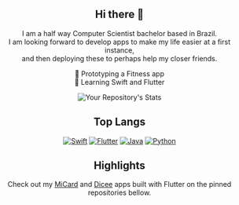 <div align="center" >

## Hi there 👋

I am a half way Computer Scientist bachelor based in Brazil. <br>
I am looking forward to develop apps to make my life easier at a first instance,<br>
and then deploying these to perhaps help my closer friends. 

🔭 Prototyping a Fitness app<br>
🌱 Learning Swift and Flutter

![Your Repository's Stats](https://github-readme-stats.vercel.app/api?username=feed0&show_icons=true)

</div>

<div align="center">
  
## Top Langs
  
  [![Swift](https://img.shields.io/badge/Swift-FA7343?style=for-the-badge&logo=swift&logoColor=white)](https://github.com/feed0?tab=repositories&q=&type=&language=swift&sort=) [![Flutter](https://img.shields.io/badge/Flutter-02569B?style=for-the-badge&logo=flutter&logoColor=white)](https://github.com/feed0?tab=repositories&q=flutter&type=&language=&sort=) [![Java](https://img.shields.io/badge/Java-ED8B00?style=for-the-badge&logo=openjdk&logoColor=white)](https://github.com/feed0?tab=repositories&q=&type=&language=java&sort=) [![Python](https://img.shields.io/badge/Python-3776AB?style=for-the-badge&logo=python&logoColor=white)](https://github.com/feed0?tab=repositories&q=&type=&language=python&sort=)
  

  <!--
  ![Top Langs](https://github-readme-stats-git-masterrstaa-rickstaa.vercel.app/api/top-langs/?username=feed0&layout=compact&bg_color=000&border_color=30A3DC&title_color=E94D5F&text_color=FFF) 
  ## Streak
  [![GitHub Streak](https://streak-stats.demolab.com/?user=feed0&theme=bear&background=000&border=30A3DC&dates=FFF)](https://git.io/streak-stats)
  -->

</div>

<div align="center" >

## Highlights

Check out my [MiCard](https://github.com/feed0/dicee) and [Dicee](https://github.com/feed0/micard) apps built with Flutter on the pinned repositories bellow.

<div>

<!--
- 📫 Reach me at: 

[![LinkedIn](https://img.shields.io/badge/LinkedIn-000?style=for-the-badge&logo=linkedin&logoColor=0E76A8)](https://www.linkedin.com/in/fecfo/)

**feed0/feed0** is a ✨ _special_ ✨ repository because its `README.md` (this file) appears on your GitHub profile.

Here are some ideas to get you started:

- 👯 I’m looking to collaborate on Graphs algorithms
- 🔭 I’m currently working on ...
- 🌱 I’m currently learning ...
- 👯 I’m looking to collaborate on ...
- 🤔 I’m looking for help with ...
- 💬 Ask me about ...
- 📫 How to reach me: ...
- 😄 Pronouns: ...
- ⚡ Fun fact: ...
-->

